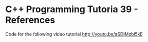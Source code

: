 C++ Programming Tutoria 39 - References
========================================

Code for the following video tutorial http://youtu.be/aSDjMzbi5kE
